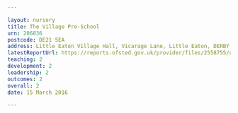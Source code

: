 ```yaml
---

layout: nursery
title: The Village Pre-School
urn: 206836
postcode: DE21 5EA
address: Little Eaton Village Hall, Vicarage Lane, Little Eaton, DERBY, DE21 5EA
latestReportUrl: https://reports.ofsted.gov.uk/provider/files/2558755/urn/206836.pdf
teaching: 2
development: 2
leadership: 2
outcomes: 2
overall: 2
date: 15 March 2016

---
```

